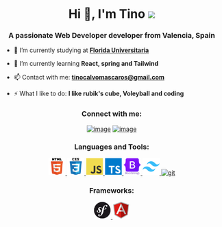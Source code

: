 <h1 align="center">Hi 👋, I'm Tino <img height="40" src="https://emoji.gg/assets/emoji/7333-parrotdance.gif"></h1>
<h3 align="center">A passionate Web Developer developer from Valencia, Spain</h3>

- 🔭 I’m currently studying at <a href="https://www.floridauniversitaria.es/">**Florida Universitaria** </a>

- 🌱 I’m currently learning **React, spring and Tailwind**

- 📫 Contact with me: **tinocalvomascaros@gmail.com**

- ⚡ What I like to do: **I like rubik's cube, Voleyball and coding**

<h3 align="center">Connect with me:</h3>
<div align="center">

[![image](https://img.shields.io/badge/LinkedIn-0077B5?style=for-the-badge&logo=linkedin&logoColor=white)](https://www.linkedin.com/in/tino-calvo-b921a7259/)
[![image](https://img.shields.io/badge/Gmail-D14836?style=for-the-badge&logo=gmail&logoColor=white)](mailto:tinocalvomascaros@gmail.com)
  
</div>

<h3 align="center">Languages and Tools:</h3>

<p align="center"> 
  <a href="https://www.w3.org/html/" target="_blank"> 
    <img src="https://raw.githubusercontent.com/devicons/devicon/master/icons/html5/html5-original-wordmark.svg" alt="html5" width="40" height="40"/> 
  </a>
  <a href="https://www.w3schools.com/css/" target="_blank"> 
    <img src="https://raw.githubusercontent.com/devicons/devicon/master/icons/css3/css3-original-wordmark.svg" alt="css3" width="40" height="40"/> 
  </a> 
  <a href="https://developer.mozilla.org/en-US/docs/Web/JavaScript" target="_blank"> 
    <img src="https://raw.githubusercontent.com/devicons/devicon/master/icons/javascript/javascript-original.svg" alt="javascript" width="40" height="40"/> 
  </a> 
   <a href="https://www.typescriptlang.org/docs/" target="_blank"> 
    <img src="https://raw.githubusercontent.com/devicons/devicon/1119b9f84c0290e0f0b38982099a2bd027a48bf1/icons/typescript/typescript-original.svg" alt="typescript"       width="40" height="40"/> 
  </a> 
  <a href="https://getbootstrap.com/" target="_blank"> 
    <img src="https://raw.githubusercontent.com/devicons/devicon/1119b9f84c0290e0f0b38982099a2bd027a48bf1/icons/bootstrap/bootstrap-original-wordmark.svg"                 alt="bootstrap" width="40" height="40"/> 
  </a> 
  <a href="https://tailwindcss.com/" target="_blank"> 
    <img src="https://raw.githubusercontent.com/devicons/devicon/1119b9f84c0290e0f0b38982099a2bd027a48bf1/icons/tailwindcss/tailwindcss-plain.svg"                         alt="tailwind" width="40" height="40"/> 
  </a> 
  <a href="https://git-scm.com/" target="_blank"> 
    <img src="https://www.vectorlogo.zone/logos/git-scm/git-scm-icon.svg" alt="git" width="40" height="40"/> 
  </a>
</p>

  <h3 align="center">Frameworks:</h3>
  <p align="center"> 
    <a href="https://symfony.com/doc/current/index.html" target="_blank"> 
      <img src="https://raw.githubusercontent.com/devicons/devicon/1119b9f84c0290e0f0b38982099a2bd027a48bf1/icons/symfony/symfony-original.svg" alt="Symfony"                 width="40" height="40"/>
    </a>
    <a href="https://angular.io/" target="_blank"> 
      <img src="https://raw.githubusercontent.com/devicons/devicon/1119b9f84c0290e0f0b38982099a2bd027a48bf1/icons/angularjs/angularjs-original.svg" alt="Angular        width="40" height="40"/>
    </a>
</p>
<p align= "center">
  <!--<img height= "150" src="https://github-readme-stats.vercel.app/api?username=Tiinocm&theme=react&show_icons=true&include_all_commits=true" />
  <img height= "150" src="https://github-readme-stats.vercel.app/api/top-langs/?username=Tiinocm&theme=react&layout=compact" /> -->
</p>
